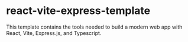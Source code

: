 # react-vite-express-template
This template contains the tools needed to build a modern web app with React, Vite, Express.js, and Typescript.

